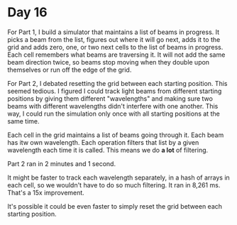 # Day 16

For Part 1, I build a simulator that maintains a list of beams in progress.  It
picks a beam from the list, figures out where it will go next, adds it to the
grid and adds zero, one, or two next cells to the list of beams in progress.
Each cell remembers what beams are traversing it.  It will not add the same beam
direction twice, so beams stop moving when they double upon themselves or run
off the edge of the grid.

For Part 2, I debated resetting the grid between each starting position.  This
seemed tedious.  I figured I could track light beams from different starting
positions by giving them different "wavelengths" and making sure two beams with
different wavelengths didn't interfere with one another.  This way, I could run
the simulation only once with all starting positions at the same time.

Each cell in the grid maintains a list of beams going through it.  Each beam has
itw own wavelength.  Each operation filters that list by a given wavelength each
time it is called.  This means we do **a lot** of filtering.

Part 2 ran in 2 minutes and 1 second.

It might be faster to track each wavelength separately, in a hash of arrays in
each cell, so we wouldn't have to do so much filtering.  It ran in 8,261 ms.
That's a 15x improvement.

It's possible it could be even faster to simply reset the grid between each
starting position.
